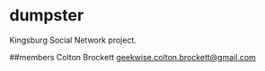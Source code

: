 # dumpster
Kingsburg Social Network project.

##members
Colton Brockett <geekwise.colton.brockett@gmail.com>